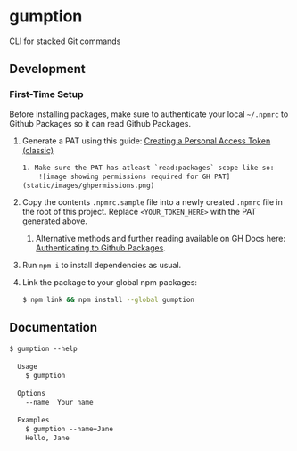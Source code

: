 # gumption

CLI for stacked Git commands

## Development

### First-Time Setup

Before installing packages, make sure to authenticate your local `~/.npmrc` to
Github Packages so it can read Github Packages.

1.  Generate a PAT using this guide:
    [Creating a Personal Access Token (classic)](https://docs.github.com/en/authentication/keeping-your-account-and-data-secure/managing-your-personal-access-tokens#creating-a-personal-access-token-classic)

        1. Make sure the PAT has atleast `read:packages` scope like so:
        	![image showing permissions required for GH PAT](static/images/ghpermissions.png)

2.  Copy the contents `.npmrc.sample` file into a newly created `.npmrc` file in
    the root of this project. Replace `<YOUR_TOKEN_HERE>` with the PAT generated
    above.

    1. Alternative methods and further reading available on GH Docs here:
       [Authenticating to Github Packages](https://docs.github.com/en/packages/working-with-a-github-packages-registry/working-with-the-npm-registry#authenticating-with-a-personal-access-token).

3.  Run `npm i` to install dependencies as usual.

4. Link the package to your global npm packages:

	```bash
	$ npm link && npm install --global gumption
	```

## Documentation

```
$ gumption --help

  Usage
    $ gumption

  Options
    --name  Your name

  Examples
    $ gumption --name=Jane
    Hello, Jane
```
